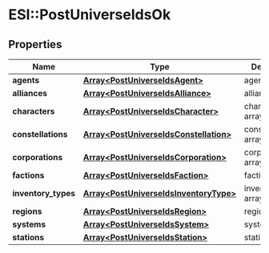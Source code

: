 # ESI::PostUniverseIdsOk

## Properties
Name | Type | Description | Notes
------------ | ------------- | ------------- | -------------
**agents** | [**Array&lt;PostUniverseIdsAgent&gt;**](PostUniverseIdsAgent.md) | agents array | [optional] 
**alliances** | [**Array&lt;PostUniverseIdsAlliance&gt;**](PostUniverseIdsAlliance.md) | alliances array | [optional] 
**characters** | [**Array&lt;PostUniverseIdsCharacter&gt;**](PostUniverseIdsCharacter.md) | characters array | [optional] 
**constellations** | [**Array&lt;PostUniverseIdsConstellation&gt;**](PostUniverseIdsConstellation.md) | constellations array | [optional] 
**corporations** | [**Array&lt;PostUniverseIdsCorporation&gt;**](PostUniverseIdsCorporation.md) | corporations array | [optional] 
**factions** | [**Array&lt;PostUniverseIdsFaction&gt;**](PostUniverseIdsFaction.md) | factions array | [optional] 
**inventory_types** | [**Array&lt;PostUniverseIdsInventoryType&gt;**](PostUniverseIdsInventoryType.md) | inventory_types array | [optional] 
**regions** | [**Array&lt;PostUniverseIdsRegion&gt;**](PostUniverseIdsRegion.md) | regions array | [optional] 
**systems** | [**Array&lt;PostUniverseIdsSystem&gt;**](PostUniverseIdsSystem.md) | systems array | [optional] 
**stations** | [**Array&lt;PostUniverseIdsStation&gt;**](PostUniverseIdsStation.md) | stations array | [optional] 


